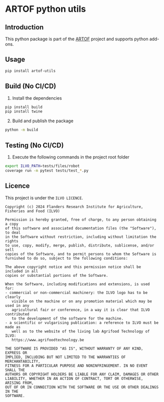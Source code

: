 # ARTOF python utils

## Introduction

This python package is part of the [ARTOF](https://artof-ilvo.github.io) project and supports python add-ons.

## Usage

```bash
pip install artof-utils
```

## Build (No CI/CD)


1. Install the dependencies

```bash
pip install build
pip install twine
```

2. Build and publish the package

```bash
python -m build
```

## Testing (No CI/CD)

1. Execute the following commands in the project root folder

```bash
export ILVO_PATH=tests/files/robot
coverage run -m pytest tests/test_*.py
```

## Licence

This project is under the ``ILVO LICENCE``.

```
Copyright (c) 2024 Flanders Research Institute for Agriculture, Fisheries and Food (ILVO)

Permission is hereby granted, free of charge, to any person obtaining a copy
of this software and associated documentation files (the "Software"), to deal
in the Software without restriction, including without limitation the rights
to use, copy, modify, merge, publish, distribute, sublicense, and/or sell
copies of the Software, and to permit persons to whom the Software is
furnished to do so, subject to the following conditions:

The above copyright notice and this permission notice shall be included in all
copies or substantial portions of the Software.

When the Software, including modifications and extensions, is used for:
- commercial or non-commercial machinery: the ILVO logo has to be clearly
   visible on the machine or on any promotion material which may be used in any
   agricultural fair or conference, in a way it is clear that ILVO contributed
   to the development of the software for the machine.
- a scientific or vulgarising publication: a reference to ILVO must be made as
   well as to the website of the living lab Agrifood Technology of ILVO:
   https://www.agrifoodtechnology.be

THE SOFTWARE IS PROVIDED "AS IS", WITHOUT WARRANTY OF ANY KIND, EXPRESS OR
IMPLIED, INCLUDING BUT NOT LIMITED TO THE WARRANTIES OF MERCHANTABILITY,
FITNESS FOR A PARTICULAR PURPOSE AND NONINFRINGEMENT. IN NO EVENT SHALL THE
AUTHORS OR COPYRIGHT HOLDERS BE LIABLE FOR ANY CLAIM, DAMAGES OR OTHER
LIABILITY, WHETHER IN AN ACTION OF CONTRACT, TORT OR OTHERWISE, ARISING FROM,
OUT OF OR IN CONNECTION WITH THE SOFTWARE OR THE USE OR OTHER DEALINGS IN THE
SOFTWARE.
```